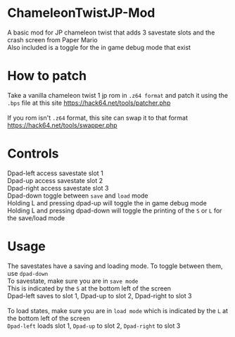 # ChameleonTwistJP-Mod

A basic mod for JP chameleon twist that adds 3 savestate slots and the crash screen from Paper Mario</br>
Also included is a toggle for the in game debug mode that exist</br>

# How to patch
Take a vanilla chameleon twist 1 jp rom in `.z64 format` and patch it using the `.bps` file at this site https://hack64.net/tools/patcher.php</br></br>
If you rom isn't `.z64` format, this site can swap it to that format https://hack64.net/tools/swapper.php

# Controls
Dpad-left access savestate slot 1</br>
Dpad-up access savestate slot 2</br>
Dpad-right access savestate slot 3</br>
Dpad-down toggle between `save` and `load` mode</br>
Holding L and pressing dpad-up will toggle the in game debug mode</br>
Holding L and pressing dpad-down will toggle the printing of the `S` or `L` for the save/load mode</br>

# Usage
The savestates have a saving and loading mode. To toggle between them, use `dpad-down`</br>
To savestate, make sure you are in `save mode`</br>
This is indicated by the `S` at the bottom left of the screen</br>
Dpad-left saves to slot 1, Dpad-up to slot 2, Dpad-right to slot 3</br></br>
To load states, make sure you are in `load mode` which is indicated by the `L` at the bottom left of the screen</br>
`Dpad-left` loads slot 1, `Dpad-up` to slot 2, `Dpad-right` to slot 3</br></br>
